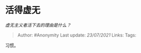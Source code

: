 # 活得虚无
*虚无主义者活下去的理由是什么？*

> Author: #Anonymity
Last update: *23/07/2021* 
Links:
Tags:    



习惯。



